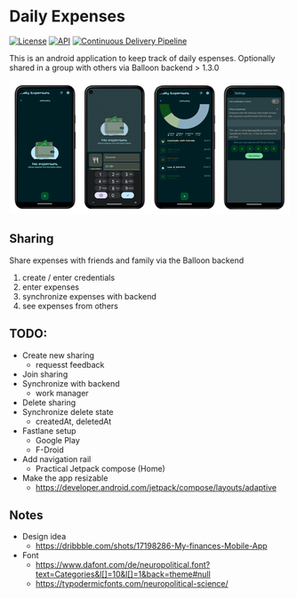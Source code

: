 # Daily Expenses

[![License](https://img.shields.io/badge/License-Apache_2.0-blue.svg)](https://opensource.org/licenses/Apache-2.0)
[![API](https://img.shields.io/badge/API-21%2B-brightgreen.svg?style=flat)](https://android-arsenal.com/api?level=21)
[![Continuous Delivery Pipeline](https://github.com/thebino/DailyExpenses/actions/workflows/continuous-delivery-pipeline.yml/badge.svg)](https://github.com/thebino/DailyExpenses/actions/workflows/continuous-delivery-pipeline.yml)

This is an android application to keep track of daily espenses. 
Optionally shared in a group with others via Balloon backend > 1.3.0

<p align="center">
<img src="/docs/preview.png" />
</p>

## Sharing

Share expenses with friends and family via the Balloon backend

1. create / enter credentials
2. enter expenses 
3. synchronize expenses with backend
4. see expenses from others 

## TODO:

 * Create new sharing
   * requesst feedback
 * Join sharing
 * Synchronize with backend
   * work manager
 * Delete sharing
 * Synchronize delete state
   * createdAt, deletedAt
 * Fastlane setup
   * Google Play
   * F-Droid
 * Add navigation rail
   * Practical Jetpack compose (Home)
 * Make the app resizable
   * https://developer.android.com/jetpack/compose/layouts/adaptive

## Notes
 * Design idea
   * https://dribbble.com/shots/17198286-My-finances-Mobile-App
 * Font
   * https://www.dafont.com/de/neuropolitical.font?text=Categories&l[]=10&l[]=1&back=theme#null
   * https://typodermicfonts.com/neuropolitical-science/
